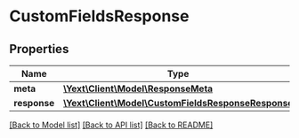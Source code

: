 # CustomFieldsResponse

## Properties
Name | Type | Description | Notes
------------ | ------------- | ------------- | -------------
**meta** | [**\Yext\Client\Model\ResponseMeta**](ResponseMeta.md) |  | [optional] 
**response** | [**\Yext\Client\Model\CustomFieldsResponseResponse**](CustomFieldsResponseResponse.md) |  | [optional] 

[[Back to Model list]](../README.md#documentation-for-models) [[Back to API list]](../README.md#documentation-for-api-endpoints) [[Back to README]](../README.md)


